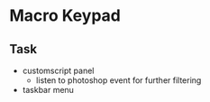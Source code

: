 # Macro Keypad

## Task

- customscript panel
  - listen to photoshop event for further filtering
- taskbar menu
